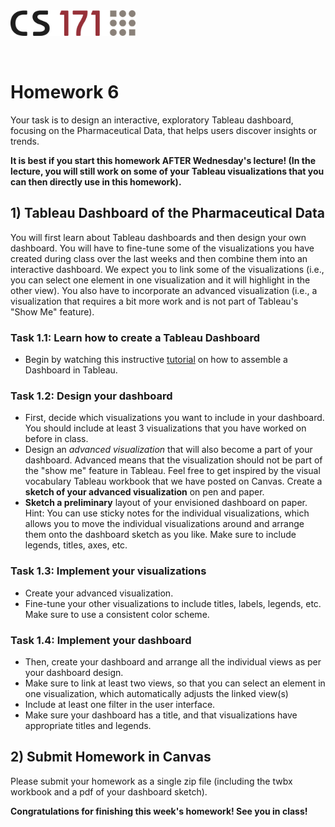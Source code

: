 <!-----
layout: lab
exclude: true
----->

<img src="cs171-logo.png" width="200">

&nbsp;

# Homework 6


Your task is to design an interactive, exploratory Tableau dashboard, focusing on the Pharmaceutical Data, that helps users discover insights or trends.

**It is best if you start this homework AFTER Wednesday's lecture! (In the lecture, you will still work on some of your Tableau visualizations that you can then directly use in this homework).**


## 1) Tableau Dashboard of the Pharmaceutical Data

You will first learn about Tableau dashboards and then design your own dashboard. You will have to fine-tune some of the visualizations you have created during class over the last weeks and then combine them into an interactive dashboard. We expect you to link some of the visualizations (i.e., you can select one element in one visualization and it will highlight in the other view). You also have to incorporate an advanced visualization (i.e., a visualization that requires a bit more work and is not part of Tableau's "Show Me" feature).


### Task 1.1: Learn how to create a Tableau Dashboard

- Begin by watching this instructive [tutorial](https://public.tableau.com/app/learn/how-to-videos) on how to assemble a Dashboard in Tableau.


### Task 1.2: Design your dashboard

- First, decide which visualizations you want to include in your dashboard. You should include at least 3 visualizations that you have worked on before in class.
- Design an *advanced visualization* that will also become a part of your dashboard. Advanced means that the visualization should not be part of the "show me" feature in Tableau. Feel free to get inspired by the visual vocabulary Tableau workbook that we have posted on Canvas. Create a **sketch of your advanced visualization** on pen and paper. 
- **Sketch a preliminary** layout of your envisioned dashboard on paper. Hint: You can use sticky notes for the individual visualizations, which allows you to move the individual visualizations around and arrange them onto the dashboard sketch as you like. Make sure to include legends, titles, axes, etc.

### Task 1.3: Implement your visualizations

- Create your advanced visualization.
- Fine-tune your other visualizations to include titles, labels, legends, etc. Make sure to use a consistent color scheme.

### Task 1.4: Implement your dashboard

- Then, create your dashboard and arrange all the individual views as per your dashboard design.
- Make sure to link at least two views, so that you can select an element in one visualization, which automatically adjusts the linked view(s)
- Include at least one filter in the user interface.
- Make sure your dashboard has a title, and that visualizations have appropriate titles and legends.


## 2) Submit Homework in Canvas

Please submit your homework as a single zip file (including the twbx workbook and a pdf of your dashboard sketch).


**Congratulations for finishing this week's homework! See you in class!**
